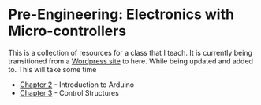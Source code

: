 # Pre-Engineering: Electronics with Micro-controllers
This is a collection of resources for a class that I teach. It is currently being transitioned from a [Wordpress site](http://www.highschoolmaker.com/electronics-with-micro-controllers/) to here. While being updated and added to. This will take some time


- [Chapter 2](chap2/chap2_intro.md) - Introduction to Arduino
- [Chapter 3](chap3/chap3_intro.md) - Control Structures
